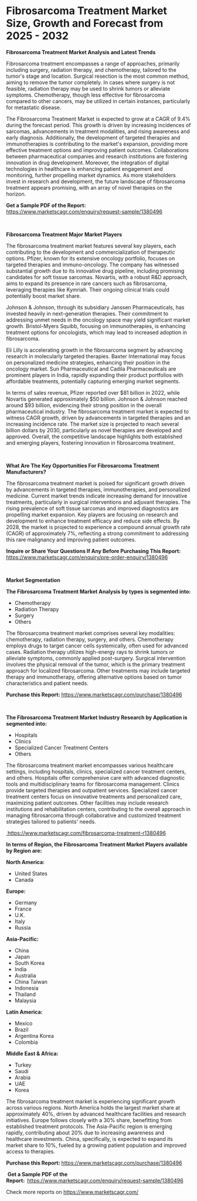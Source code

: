 <p><h1>Fibrosarcoma Treatment Market Size, Growth and Forecast from 2025 - 2032</h1></p><p><strong>Fibrosarcoma Treatment Market Analysis and Latest Trends</strong></p>
<p><p>Fibrosarcoma treatment encompasses a range of approaches, primarily including surgery, radiation therapy, and chemotherapy, tailored to the tumor's stage and location. Surgical resection is the most common method, aiming to remove the tumor completely. In cases where surgery is not feasible, radiation therapy may be used to shrink tumors or alleviate symptoms. Chemotherapy, though less effective for fibrosarcoma compared to other cancers, may be utilized in certain instances, particularly for metastatic disease.</p><p>The Fibrosarcoma Treatment Market is expected to grow at a CAGR of 9.4% during the forecast period. This growth is driven by increasing incidences of sarcomas, advancements in treatment modalities, and rising awareness and early diagnosis. Additionally, the development of targeted therapies and immunotherapies is contributing to the market's expansion, providing more effective treatment options and improving patient outcomes. Collaborations between pharmaceutical companies and research institutions are fostering innovation in drug development. Moreover, the integration of digital technologies in healthcare is enhancing patient engagement and monitoring, further propelling market dynamics. As more stakeholders invest in research and development, the future landscape of fibrosarcoma treatment appears promising, with an array of novel therapies on the horizon.</p></p>
<p><strong>Get a Sample PDF of the Report:&nbsp;</strong> <a href="https://www.marketscagr.com/enquiry/request-sample/1380496?utm_campaign=2277&utm_medium=2&utm_source=Github&utm_content=ia&utm_term=03032025&utm_id=fibrosarcoma-treatment">https://www.marketscagr.com/enquiry/request-sample/1380496</a></p>
<p>&nbsp;</p>
<p><strong>Fibrosarcoma Treatment Major Market Players</strong></p>
<p><p>The fibrosarcoma treatment market features several key players, each contributing to the development and commercialization of therapeutic options. Pfizer, known for its extensive oncology portfolio, focuses on targeted therapies and immuno-oncology. The company has witnessed substantial growth due to its innovative drug pipeline, including promising candidates for soft tissue sarcomas. Novartis, with a robust R&D approach, aims to expand its presence in rare cancers such as fibrosarcoma, leveraging therapies like Kymriah. Their ongoing clinical trials could potentially boost market share.</p><p>Johnson & Johnson, through its subsidiary Janssen Pharmaceuticals, has invested heavily in next-generation therapies. Their commitment to addressing unmet needs in the oncology space may yield significant market growth. Bristol-Myers Squibb, focusing on immunotherapies, is enhancing treatment options for oncologists, which may lead to increased adoption in fibrosarcoma.</p><p>Eli Lilly is accelerating growth in the fibrosarcoma segment by advancing research in molecularly targeted therapies. Baxter International may focus on personalized medicine strategies, enhancing their position in the oncology market. Sun Pharmaceutical and Cadila Pharmaceuticals are prominent players in India, rapidly expanding their product portfolios with affordable treatments, potentially capturing emerging market segments.</p><p>In terms of sales revenue, Pfizer reported over $81 billion in 2022, while Novartis generated approximately $50 billion. Johnson & Johnson reached around $93 billion, evidencing their strong position in the overall pharmaceutical industry. The fibrosarcoma treatment market is expected to witness CAGR growth, driven by advancements in targeted therapies and an increasing incidence rate. The market size is projected to reach several billion dollars by 2030, particularly as novel therapies are developed and approved. Overall, the competitive landscape highlights both established and emerging players, fostering innovation in fibrosarcoma treatment.</p></p>
<p>&nbsp;</p>
<p><strong>What Are The Key Opportunities For Fibrosarcoma Treatment Manufacturers?</strong></p>
<p><p>The fibrosarcoma treatment market is poised for significant growth driven by advancements in targeted therapies, immunotherapies, and personalized medicine. Current market trends indicate increasing demand for innovative treatments, particularly in surgical interventions and adjuvant therapies. The rising prevalence of soft tissue sarcomas and improved diagnostics are propelling market expansion. Key players are focusing on research and development to enhance treatment efficacy and reduce side effects. By 2028, the market is projected to experience a compound annual growth rate (CAGR) of approximately 7%, reflecting a strong commitment to addressing this rare malignancy and improving patient outcomes.</p></p>
<p><strong>Inquire or Share Your Questions If Any Before Purchasing This Report:</strong> <a href="https://www.marketscagr.com/enquiry/pre-order-enquiry/1380496?utm_campaign=2277&utm_medium=2&utm_source=Github&utm_content=ia&utm_term=03032025&utm_id=fibrosarcoma-treatment">https://www.marketscagr.com/enquiry/pre-order-enquiry/1380496</a></p>
<p>&nbsp;</p>
<p><strong>Market Segmentation</strong></p>
<p><strong>The Fibrosarcoma Treatment Market Analysis by types is segmented into:</strong></p>
<p><ul><li>Chemotherapy</li><li>Radiation Therapy</li><li>Surgery</li><li>Others</li></ul></p>
<p><p>The fibrosarcoma treatment market comprises several key modalities: chemotherapy, radiation therapy, surgery, and others. Chemotherapy employs drugs to target cancer cells systemically, often used for advanced cases. Radiation therapy utilizes high-energy rays to shrink tumors or alleviate symptoms, commonly applied post-surgery. Surgical intervention involves the physical removal of the tumor, which is the primary treatment approach for localized fibrosarcoma. Other treatments may include targeted therapy and immunotherapy, offering alternative options based on tumor characteristics and patient needs.</p></p>
<p><strong>Purchase this Report:&nbsp;</strong><a href="https://www.marketscagr.com/purchase/1380496?utm_campaign=2277&utm_medium=2&utm_source=Github&utm_content=ia&utm_term=03032025&utm_id=fibrosarcoma-treatment">https://www.marketscagr.com/purchase/1380496</a></p>
<p>&nbsp;</p>
<p><strong>The Fibrosarcoma Treatment Market Industry Research by Application is segmented into:</strong></p>
<p><ul><li>Hospitals</li><li>Clinics</li><li>Specialized Cancer Treatment Centers</li><li>Others</li></ul></p>
<p><p>The fibrosarcoma treatment market encompasses various healthcare settings, including hospitals, clinics, specialized cancer treatment centers, and others. Hospitals offer comprehensive care with advanced diagnostic tools and multidisciplinary teams for fibrosarcoma management. Clinics provide targeted therapies and outpatient services. Specialized cancer treatment centers focus on innovative treatments and personalized care, maximizing patient outcomes. Other facilities may include research institutions and rehabilitation centers, contributing to the overall approach in managing fibrosarcoma through collaborative and customized treatment strategies tailored to patients' needs.</p></p>
<p><a href="https://www.marketscagr.com/fibrosarcoma-treatment-r1380496?utm_campaign=2277&utm_medium=2&utm_source=Github&utm_content=ia&utm_term=03032025&utm_id=fibrosarcoma-treatment">&nbsp;https://www.marketscagr.com/fibrosarcoma-treatment-r1380496</a></p>
<p><strong>In terms of Region, the Fibrosarcoma Treatment Market Players available by Region are:</strong></p>
<p>
    <p> <strong> North America: </strong>
        <ul>
            <li>United States</li>
            <li>Canada</li>
        </ul>
        </p> 
    <p> <strong> Europe: </strong>
        <ul>
            <li>Germany</li>
            <li>France</li>
            <li>U.K.</li>
            <li>Italy</li>
            <li>Russia</li>
        </ul>
        </p> 
    <p> <strong> Asia-Pacific: </strong>
        <ul>
            <li>China</li>
            <li>Japan</li>
            <li>South Korea</li>
            <li>India</li>
            <li>Australia</li>
            <li>China Taiwan</li>
            <li>Indonesia</li>
            <li>Thailand</li>
            <li>Malaysia</li>
        </ul>
        </p> 
    <p> <strong> Latin America: </strong>
        <ul>
            <li>Mexico</li>
            <li>Brazil</li>
            <li>Argentina Korea</li>
            <li>Colombia</li>
        </ul>
        </p> 
    <p> <strong> Middle East & Africa: </strong>
        <ul>
            <li>Turkey</li>
            <li>Saudi</li>
            <li>Arabia</li>
            <li>UAE</li>
            <li>Korea</li>
        </ul>
    </p>
    </p>
<p><p>The fibrosarcoma treatment market is experiencing significant growth across various regions. North America holds the largest market share at approximately 40%, driven by advanced healthcare facilities and research initiatives. Europe follows closely with a 30% share, benefitting from established treatment protocols. The Asia-Pacific region is emerging rapidly, contributing about 20% due to increasing awareness and healthcare investments. China, specifically, is expected to expand its market share to 10%, fueled by a growing patient population and improved access to therapies.</p></p>
<p><strong>Purchase this Report: </strong><a href="https://www.marketscagr.com/purchase/1380496?utm_campaign=2277&utm_medium=2&utm_source=Github&utm_content=ia&utm_term=03032025&utm_id=fibrosarcoma-treatment">https://www.marketscagr.com/purchase/1380496</a></p>
<p>&nbsp;<strong>Get a Sample PDF of the Report:&nbsp;&nbsp;</strong><a href="https://www.marketscagr.com/enquiry/request-sample/1380496?utm_campaign=2277&utm_medium=2&utm_source=Github&utm_content=ia&utm_term=03032025&utm_id=fibrosarcoma-treatment">https://www.marketscagr.com/enquiry/request-sample/1380496</a></p>
<p><strong></strong></p>
<p>Check more reports on <a href="https://www.marketscagr.com/?utm_campaign=2277&utm_medium=2&utm_source=Github&utm_content=ia&utm_term=03032025&utm_id=fibrosarcoma-treatment">https://www.marketscagr.com/</a></p>